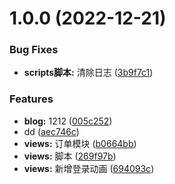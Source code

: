 # 1.0.0 (2022-12-21)


### Bug Fixes

* **scripts脚本:** 清除日志 ([3b9f7c1](https://github.com/lzbgithubcode/vue3-admin-template/commit/3b9f7c1738f9287b12dd57bfb41cbd488d016d96))


### Features

* **blog:** 1212 ([005c252](https://github.com/lzbgithubcode/vue3-admin-template/commit/005c252af8b5063bf65a6c6396a5983c3d8fdfbe))
* dd ([aec746c](https://github.com/lzbgithubcode/vue3-admin-template/commit/aec746cba2c28a3686df022643ce18c8be60bcf4))
* **views:** 订单模块 ([b0664bb](https://github.com/lzbgithubcode/vue3-admin-template/commit/b0664bbf6ea36081cd38b4733fa49297c4b8bc9f))
* **views:** 脚本 ([269f97b](https://github.com/lzbgithubcode/vue3-admin-template/commit/269f97b589afc7b46bcf5241d1c8e71f7d8b9912))
* **views:** 新增登录动画 ([694093c](https://github.com/lzbgithubcode/vue3-admin-template/commit/694093c00f016c245d8336b34dffaf6963e1957f))



